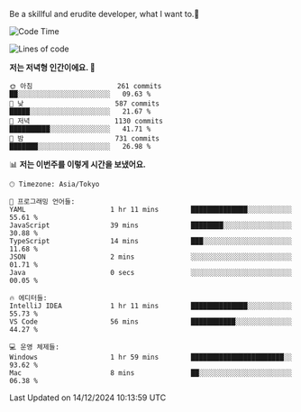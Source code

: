 Be a skillful and erudite developer, what I want to.👶

<!--START_SECTION:waka-->
![Code Time](http://img.shields.io/badge/Code%20Time-1%2C473%20hrs%2035%20mins-blue)

![Lines of code](https://img.shields.io/badge/%EC%A0%80%EB%8A%94%20%EC%97%AC%ED%83%9C%EA%B9%8C%EC%A7%80%20-918.3%20thousand%20%EC%A4%84%EC%9D%98%20%EC%BD%94%EB%93%9C%EB%A5%BC%20%EC%9E%91%EC%84%B1%ED%96%88%EC%96%B4%EC%9A%94.-blue)

**저는 저녁형 인간이에요. 🦉** 

```text
🌞 아침                     261 commits         ██░░░░░░░░░░░░░░░░░░░░░░░   09.63 % 
🌆 낮　                     587 commits         █████░░░░░░░░░░░░░░░░░░░░   21.67 % 
🌃 저녁                     1130 commits        ██████████░░░░░░░░░░░░░░░   41.71 % 
🌙 밤　                     731 commits         ███████░░░░░░░░░░░░░░░░░░   26.98 % 
```


📊 **저는 이번주를 이렇게 시간을 보냈어요.** 

```text
🕑︎ Timezone: Asia/Tokyo

💬 프로그래밍 언어들: 
YAML                     1 hr 11 mins        ██████████████░░░░░░░░░░░   55.61 % 
JavaScript               39 mins             ████████░░░░░░░░░░░░░░░░░   30.88 % 
TypeScript               14 mins             ███░░░░░░░░░░░░░░░░░░░░░░   11.68 % 
JSON                     2 mins              ░░░░░░░░░░░░░░░░░░░░░░░░░   01.71 % 
Java                     0 secs              ░░░░░░░░░░░░░░░░░░░░░░░░░   00.05 % 

🔥 에디터들: 
IntelliJ IDEA            1 hr 11 mins        ██████████████░░░░░░░░░░░   55.73 % 
VS Code                  56 mins             ███████████░░░░░░░░░░░░░░   44.27 % 

💻 운영 체제들: 
Windows                  1 hr 59 mins        ███████████████████████░░   93.62 % 
Mac                      8 mins              ██░░░░░░░░░░░░░░░░░░░░░░░   06.38 % 
```


 Last Updated on 14/12/2024 10:13:59 UTC
<!--END_SECTION:waka-->
